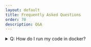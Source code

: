 ```yaml
---
layout: default
title: Frequently Asked Questions
order: 70
description: Q&A
---
```



<details>
	<summary>Q: How do I run my code in docker?</summary>
	<br/>
	<p>
	Run docker with mounting the directory containing your code, see <a href="/home/b_installation.html">installation</a> for one example.
	
	You can cd there, edit and run your code within the container. 
	</p>
</details>




